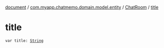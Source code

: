 [document](../../index.md) / [com.myapp.chatmemo.domain.model.entity](../index.md) / [ChatRoom](index.md) / [title](./title.md)

# title

`var title: `[`String`](https://kotlinlang.org/api/latest/jvm/stdlib/kotlin/-string/index.html)